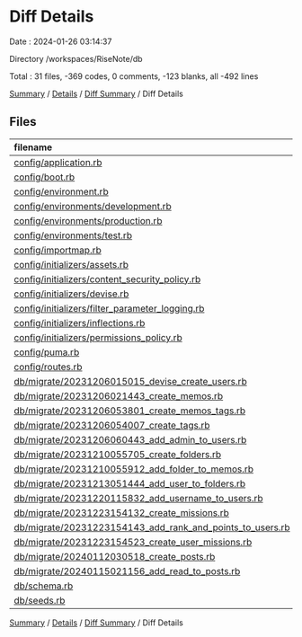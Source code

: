 # Diff Details

Date : 2024-01-26 03:14:37

Directory /workspaces/RiseNote/db

Total : 31 files,  -369 codes, 0 comments, -123 blanks, all -492 lines

[Summary](results.md) / [Details](details.md) / [Diff Summary](diff.md) / Diff Details

## Files
| filename | language | code | comment | blank | total |
| :--- | :--- | ---: | ---: | ---: | ---: |
| [config/application.rb](/config/application.rb) | Ruby | -19 | 0 | -5 | -24 |
| [config/boot.rb](/config/boot.rb) | Ruby | -3 | 0 | -2 | -5 |
| [config/environment.rb](/config/environment.rb) | Ruby | -4 | 0 | -2 | -6 |
| [config/environments/development.rb](/config/environments/development.rb) | Ruby | -60 | 0 | -25 | -85 |
| [config/environments/production.rb](/config/environments/production.rb) | Ruby | -68 | 0 | -26 | -94 |
| [config/environments/test.rb](/config/environments/test.rb) | Ruby | -44 | 0 | -17 | -61 |
| [config/importmap.rb](/config/importmap.rb) | Ruby | -9 | 0 | -2 | -11 |
| [config/initializers/assets.rb](/config/initializers/assets.rb) | Ruby | -10 | 0 | -3 | -13 |
| [config/initializers/content_security_policy.rb](/config/initializers/content_security_policy.rb) | Ruby | -23 | 0 | -3 | -26 |
| [config/initializers/devise.rb](/config/initializers/devise.rb) | Ruby | -259 | 0 | -55 | -314 |
| [config/initializers/filter_parameter_logging.rb](/config/initializers/filter_parameter_logging.rb) | Ruby | -7 | 0 | -2 | -9 |
| [config/initializers/inflections.rb](/config/initializers/inflections.rb) | Ruby | -14 | 0 | -3 | -17 |
| [config/initializers/permissions_policy.rb](/config/initializers/permissions_policy.rb) | Ruby | -11 | 0 | -1 | -12 |
| [config/puma.rb](/config/puma.rb) | Ruby | -36 | 0 | -8 | -44 |
| [config/routes.rb](/config/routes.rb) | Ruby | -31 | 0 | -10 | -41 |
| [db/migrate/20231206015015_devise_create_users.rb](/db/migrate/20231206015015_devise_create_users.rb) | Ruby | 35 | 0 | 10 | 45 |
| [db/migrate/20231206021443_create_memos.rb](/db/migrate/20231206021443_create_memos.rb) | Ruby | 10 | 0 | 2 | 12 |
| [db/migrate/20231206053801_create_memos_tags.rb](/db/migrate/20231206053801_create_memos_tags.rb) | Ruby | 9 | 0 | 2 | 11 |
| [db/migrate/20231206054007_create_tags.rb](/db/migrate/20231206054007_create_tags.rb) | Ruby | 8 | 0 | 2 | 10 |
| [db/migrate/20231206060443_add_admin_to_users.rb](/db/migrate/20231206060443_add_admin_to_users.rb) | Ruby | 5 | 0 | 1 | 6 |
| [db/migrate/20231210055705_create_folders.rb](/db/migrate/20231210055705_create_folders.rb) | Ruby | 8 | 0 | 2 | 10 |
| [db/migrate/20231210055912_add_folder_to_memos.rb](/db/migrate/20231210055912_add_folder_to_memos.rb) | Ruby | 5 | 0 | 1 | 6 |
| [db/migrate/20231213051444_add_user_to_folders.rb](/db/migrate/20231213051444_add_user_to_folders.rb) | Ruby | 5 | 0 | 1 | 6 |
| [db/migrate/20231220115832_add_username_to_users.rb](/db/migrate/20231220115832_add_username_to_users.rb) | Ruby | 5 | 0 | 1 | 6 |
| [db/migrate/20231223154132_create_missions.rb](/db/migrate/20231223154132_create_missions.rb) | Ruby | 11 | 0 | 2 | 13 |
| [db/migrate/20231223154143_add_rank_and_points_to_users.rb](/db/migrate/20231223154143_add_rank_and_points_to_users.rb) | Ruby | 6 | 0 | 1 | 7 |
| [db/migrate/20231223154523_create_user_missions.rb](/db/migrate/20231223154523_create_user_missions.rb) | Ruby | 10 | 0 | 2 | 12 |
| [db/migrate/20240112030518_create_posts.rb](/db/migrate/20240112030518_create_posts.rb) | Ruby | 10 | 0 | 2 | 12 |
| [db/migrate/20240115021156_add_read_to_posts.rb](/db/migrate/20240115021156_add_read_to_posts.rb) | Ruby | 5 | 0 | 1 | 6 |
| [db/schema.rb](/db/schema.rb) | Ruby | 90 | 0 | 10 | 100 |
| [db/seeds.rb](/db/seeds.rb) | Ruby | 7 | 0 | 1 | 8 |

[Summary](results.md) / [Details](details.md) / [Diff Summary](diff.md) / Diff Details